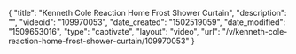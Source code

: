 {
    "title": "Kenneth Cole Reaction Home Frost Shower Curtain",
    "description": "",
    "videoid": "109970053",
    "date_created": "1502519059",
    "date_modified": "1509653016",
    "type": "captivate",
    "layout": "video",
    "url": "\/v\/kenneth-cole-reaction-home-frost-shower-curtain\/109970053"
}